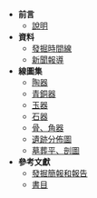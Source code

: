 <!-- _sidebar.md -->
* **前言**
  * [說明](/)
* **資料**
  * [發掘時間線](/info/excavation-timeline.md)
  * [新聞報導](/info/newspaper-clip.md)
* **線圖集**
  * [陶器](/graphic-collection/pottery.md)
  * [青銅器](/graphic-collection/bronze.md)
  * [玉器](/graphic-collection/jade.md)
  * [石器](/graphic-collection/stone.md)
  * [骨、角器](/graphic-collection/bone-and-horn.md)
  * [遺跡分佈圖](/graphic-collection/site-plan.md)
  * [墓葬平、剖圖](/graphic-collection/tomb-plan.md)
* **參考文獻**
  * [發掘簡報和報告](/reference-list/report-list.md)
  * [書目](/reference-list/book-list.md)